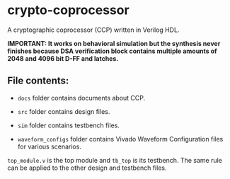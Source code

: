 # crypto-coprocessor

A cryptographic coprocessor (CCP) written in Verilog HDL.

**IMPORTANT: It works on behavioral simulation but the synthesis never finishes because DSA verification block contains multiple amounts of 2048 and 4096 bit D-FF and latches.**

## File contents:
- `docs` folder contains documents about CCP.

- `src` folder contains design files.

- `sim` folder contains testbench files.

- `waveform_configs` folder contains Vivado Waveform Configuration files for various scenarios.

`top_module.v` is the top module and `tb_top` is its testbench.
The same rule can be applied to the other design and testbench files.
